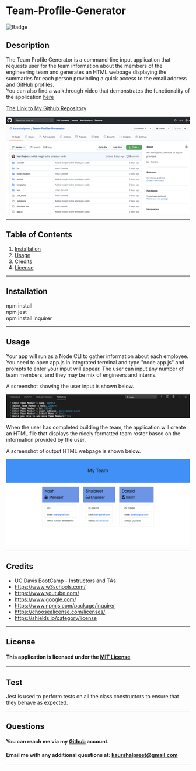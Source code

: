 # Team-Profile-Generator

![Badge](https://img.shields.io/badge/license-MIT-Green)

## Description

The Team Profile Generator is a command-line input application that requests user for the team information about the members of the engineering team and generates an HTML webpage displaying the summaries for each person provinding a quick access to the email address and GitHub profiles.
<br>
You can also find a walkthrough video that demonstrates the functionality of the application [here](https://drive.google.com/file/d/1z-xdAMBtgOCZ2XQsRnVl3nBv2Jvp3HGF/view?usp=sharing)

[The Link to My Github Repository](https://github.com/kaurshalpreet/Team-Profile-Generator)

![Repository Screenshot](./assets/repo.png)

---

## Table of Contents

1. [Installation](#Installation)
1. [Usage](#Usage)
1. [Credits](#Credits)
1. [License](#License)

---

## Installation

npm install <br>
npm jest <br>
npm install inquirer <br>

---

## Usage

Your app will run as a Node CLI to gather information about each employee. You need to open app.js in integrated terminal and type "node app.js" and prompts to enter your input will appear. The user can input any number of team members, and they may be mix of engineers and interns. <br>

A screenshot showing the user input is shown below.

![User Input Screenshot](./assets/input.png)

When the user has completed building the team, the application will create an HTML file that displays the nicely formatted team roster based on the information provided by the user.

A screenshot of output HTML webpage is shown below.

![HTML Screenshot](./assets/html.png)

---

## Credits

- UC Davis BootCamp - Instructors and TAs
- https://www.w3schools.com/
- https://www.youtube.com/
- https://www.google.com/
- https://www.npmjs.com/package/inquirer
- https://choosealicense.com/licenses/
- https://shields.io/category/license

---

## License

#### This application is licensed under the [MIT License](https://opensource.org/licenses/MIT)

---

## Test

Jest is used to perform tests on all the class constructors to ensure that they behave as expected.

---

## Questions

#### You can reach me via my [Github](https://github.com/kaurshalpreet) account.

#### Email me with any additional questions at: kaurshalpreet@gmail.com

---
